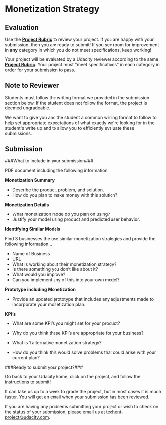 # Monetization Strategy
## Evaluation

Use the [**Project Rubric**](https://docs.google.com/document/d/1NNAA25iso2lDvbx-tZ-vmOTWWS3M-g7IWaaxL2mAVa4/pub) to review your project. If you are happy with your submission, then you are ready to submit! If you see room for improvement in **any** category in which you do not meet specifications, keep working! 

Your project will be evaluated by a Udacity reviewer according to the same [**Project Rubric**](https://docs.google.com/document/d/1NNAA25iso2lDvbx-tZ-vmOTWWS3M-g7IWaaxL2mAVa4/pub). Your project must "meet specifications" in each category in order for your submission to pass.

## Note to Reviewer

Students must follow the writing format we provided in the submission section below. If the student does not follow the format, the project is deemed ungradeable.

We want to give you and the student a common writing format to follow to help set appropriate expectations of what exactly we're looking for in the student's write up and to allow you to efficiently evaluate these submissions.

## Submission

###What to include in your submission###

PDF document including the following information
 
**Monetization Summary**

* Describe the product, problem, and solution.
* How do you plan to make money with this solution?

**Monetization Details**

* What monetization mode do you plan on using?
* Justify your model using product and predicted user behavior.

**Identifying Similar Models**

Find 3 businesses the use similar monetization strategies and provide the following information...

* Name of Business
* URL
* What is working about their monetization strategy?
* Is there something you don’t like about it?
* What would you improve?
* Can you implement any of this into your own model? 

**Prototype including Monetization**

* Provide an updated prototype that includes any adjustments made to incorporate your monetization plan.
 
**KPI’s**

* What are some KPI’s you might set for your product?
* Why do you think these KPI’s are appropriate for your business?

* What is 1 alternative monetization strategy?
* How do you think this would solve problems that could arise with your current plan?

###Ready to submit your project?###

Go back to your Udacity home, click on the project, and follow the instructions to submit!

It can take us up to a week to grade the project, but in most cases it is much faster. You will get an email when your submission has been reviewed.

If you are having any problems submitting your project or wish to check on the status of your submission, please email us at techent-project@udacity.com.
